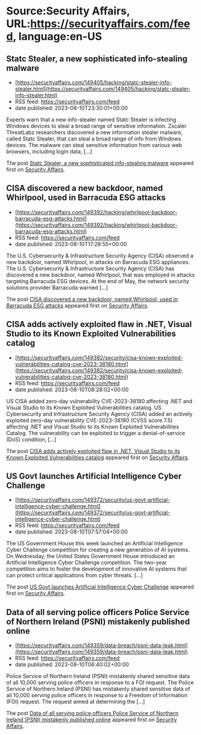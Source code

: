 # Source:Security Affairs, URL:https://securityaffairs.com/feed, language:en-US

## Statc Stealer, a new sophisticated info-stealing malware
 - [https://securityaffairs.com/149405/hacking/statc-stealer-info-stealer.html](https://securityaffairs.com/149405/hacking/statc-stealer-info-stealer.html)
 - RSS feed: https://securityaffairs.com/feed
 - date published: 2023-08-10T23:30:01+00:00

<p>Experts warn that a new info-stealer named&#160;Statc Stealer&#160;is infecting Windows devices to steal a broad range of sensitive information. Zscaler ThreatLabz researchers discovered a new information stealer malware, called Statc Stealer, that can steal a broad range of info from Windows devices. The malware can steal sensitive information from various web browsers, including login data, [&#8230;]</p>
<p>The post <a href="https://securityaffairs.com/149405/hacking/statc-stealer-info-stealer.html" rel="nofollow">Statc Stealer, a new sophisticated info-stealing malware</a> appeared first on <a href="https://securityaffairs.com" rel="nofollow">Security Affairs</a>.</p>

## CISA discovered a new backdoor, named Whirlpool, used in Barracuda ESG attacks
 - [https://securityaffairs.com/149392/hacking/whirlpool-backdoor-barracuda-esg-attacks.html](https://securityaffairs.com/149392/hacking/whirlpool-backdoor-barracuda-esg-attacks.html)
 - RSS feed: https://securityaffairs.com/feed
 - date published: 2023-08-10T17:28:55+00:00

<p>The U.S. Cybersecurity &#38; Infrastructure Security Agency (CISA) observed a new backdoor, named Whirlpool, in attacks on Barracuda ESG appliances. The U.S. Cybersecurity &#38; Infrastructure Security Agency (CISA) has discovered a new backdoor, named Whirlpool, that was employed in attacks targeting Barracuda ESG devices. At the end of May, the network security solutions provider Barracuda&#160;warned [&#8230;]</p>
<p>The post <a href="https://securityaffairs.com/149392/hacking/whirlpool-backdoor-barracuda-esg-attacks.html" rel="nofollow">CISA discovered a new backdoor, named Whirlpool, used in Barracuda ESG attacks</a> appeared first on <a href="https://securityaffairs.com" rel="nofollow">Security Affairs</a>.</p>

## CISA adds actively exploited flaw in .NET, Visual Studio to its Known Exploited Vulnerabilities catalog
 - [https://securityaffairs.com/149382/security/cisa-known-exploited-vulnerabilities-catalog-cve-2023-38180.html](https://securityaffairs.com/149382/security/cisa-known-exploited-vulnerabilities-catalog-cve-2023-38180.html)
 - RSS feed: https://securityaffairs.com/feed
 - date published: 2023-08-10T08:28:02+00:00

<p>US CISA added zero-day vulnerability CVE-2023-38180 affecting .NET and Visual Studio to its Known Exploited Vulnerabilities catalog. US Cybersecurity and Infrastructure Security Agency (CISA) added an actively exploited zero-day vulnerability CVE-2023-38180 (CVSS score 7.5) affecting .NET and Visual Studio to its Known Exploited Vulnerabilities Catalog. The vulnerability can be exploited to trigger a denial-of-service (DoS) condition, [&#8230;]</p>
<p>The post <a href="https://securityaffairs.com/149382/security/cisa-known-exploited-vulnerabilities-catalog-cve-2023-38180.html" rel="nofollow">CISA adds actively exploited flaw in .NET, Visual Studio to its Known Exploited Vulnerabilities catalog</a> appeared first on <a href="https://securityaffairs.com" rel="nofollow">Security Affairs</a>.</p>

## US Govt launches Artificial Intelligence Cyber Challenge
 - [https://securityaffairs.com/149372/security/us-govt-artificial-intelligence-cyber-challenge.html](https://securityaffairs.com/149372/security/us-govt-artificial-intelligence-cyber-challenge.html)
 - RSS feed: https://securityaffairs.com/feed
 - date published: 2023-08-10T07:57:04+00:00

<p>The US Government House this week launched an Artificial Intelligence Cyber Challenge competition for creating a new generation of AI systems. On Wednesday, the United States Government House introduced an Artificial Intelligence Cyber Challenge competition. The two-year competition aims to foster the development of innovative AI systems that can protect critical applications from cyber threats. [&#8230;]</p>
<p>The post <a href="https://securityaffairs.com/149372/security/us-govt-artificial-intelligence-cyber-challenge.html" rel="nofollow">US Govt launches Artificial Intelligence Cyber Challenge</a> appeared first on <a href="https://securityaffairs.com" rel="nofollow">Security Affairs</a>.</p>

## Data of all serving police officers Police Service of Northern Ireland (PSNI) mistakenly published online
 - [https://securityaffairs.com/149359/data-breach/psni-data-leak.html](https://securityaffairs.com/149359/data-breach/psni-data-leak.html)
 - RSS feed: https://securityaffairs.com/feed
 - date published: 2023-08-10T06:40:02+00:00

<p>Police Service of Northern Ireland (PSNI) mistakenly shared sensitive data of all 10,000 serving police officers in response to a FOI request. The Police Service of Northern Ireland (PSNI) has mistakenly shared sensitive data of all 10,000 serving police officers in response to a Freedom of Information (FOI) request. The request aimed at determining the [&#8230;]</p>
<p>The post <a href="https://securityaffairs.com/149359/data-breach/psni-data-leak.html" rel="nofollow">Data of all serving police officers Police Service of Northern Ireland (PSNI) mistakenly published online</a> appeared first on <a href="https://securityaffairs.com" rel="nofollow">Security Affairs</a>.</p>


